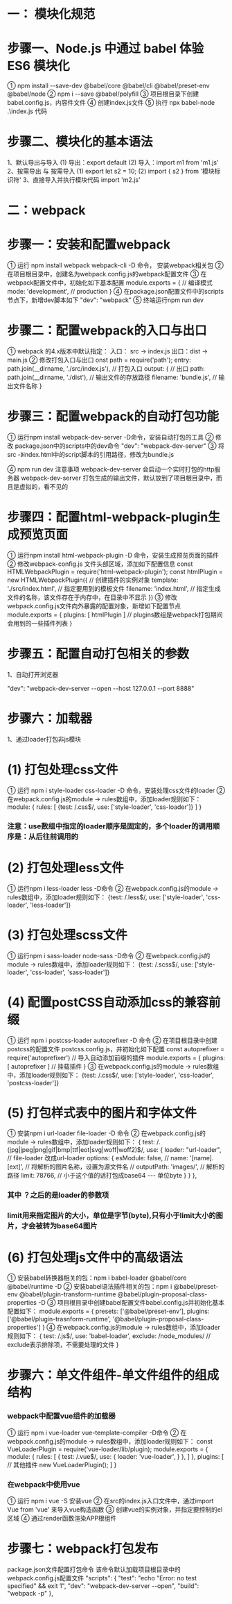 # 一： 模块化规范
# 步骤一、Node.js 中通过 babel 体验ES6 模块化
① npm install --save-dev @babel/core @babel/cli @babel/preset-env @babel/node
② npm i --save @babel/polyfill
③ 项目根目录下创建babel.config.js，内容件文件
④ 创建index.js文件
⑤ 执行 npx babel-node .\index.js 代码
# 步骤二、模块化的基本语法
1、默认导出与导入
(1) 导出：export default
(2) 导入：import m1 from 'm1.js'
2、按需导出 与 按需导入
(1) export let s2 = 10;
(2) import { s2 } from '模块标识符'
3、直接导入并执行模块代码
import 'm2.js'

# 二：webpack
# 步骤一：安装和配置webpack
① 运行 npm install webpack webpack-cli -D 命令， 安装webpack相关包
② 在项目根目录中，创建名为webpack.config.js的webpack配置文件
③ 在webpack配置文件中，初始化如下基本配置
module.exports = {
    // 编译模式
    mode: 'development', // production 
}
④ 在package.json配置文件中的scripts节点下，新增dev脚本如下
"dev": "webpack"
⑤ 终端运行npm run dev
# 步骤二：配置webpack的入口与出口
① webpack 的4.x版本中默认指定：
入口： src -> index.js
出口：dist -> main.js
② 修改打包入口与出口
onst path = require('path');
entry: path.join(__dirname, './src/index.js'), // 打包入口
output: { // 出口
    path: path.join(__dirname, './dist'), // 输出文件的存放路径
    filename: 'bundle.js', // 输出文件名称
}
# 步骤三：配置webpack的自动打包功能
① 运行npm install webpack-dev-server -D命令，安装自动打包的工具
② 修改 package.json中的scripts中的dev命令
"dev": "webpack-dev-server"
③ 将src -》index.html中的script脚本的引用路径，修改为bundle.js
<script src="/bundle.js"></script>
④ npm run dev
注意事项
webpack-dev-server 会启动一个实时打包的http服务器
webpack-dev-server 打包生成的输出文件，默认放到了项目根目录中，而且是虚拟的，看不见的

# 步骤四：配置html-webpack-plugin生成预览页面
① 运行npm install html-webpack-plugin -D 命令，安装生成预览页面的插件
② 修改webpack-config.js 文件头部区域，添加如下配置信息
const HTMLWebpackPlugin = require('html-webpack-plugin');
const htmlPlugin = new HTMLWebpackPlugin({ // 创建插件的实例对象
    template: './src/index.html', // 指定要用到的模板文件
    filename: 'index.html', // 指定生成文件的名称，该文件存在于内存中，在目录中不显示
})
③ 修改webpack.config.js文件向外暴露的配置对象，新增如下配置节点
module.exports = {
    plugins: [ htmlPlugin ] // plugins数组是webpack打包期间会用到的一些插件列表
}
# 步骤五：配置自动打包相关的参数
1、自动打开浏览器
<!-- --open 自动打开浏览器 -->
"dev": "webpack-dev-server --open --host 127.0.0.1 --port 8888"

# 步骤六：加载器
1、通过loader打包非js模块
# (1) 打包处理css文件
① 运行 npm i style-loader css-loader -D 命令，安装处理css文件的loader
② 在webpack.config.js的module -> rules数组中，添加loader规则如下：
module: {
    rules: [
        {test: /\.css$/, use: ['style-loader', 'css-loader']}
    ]
}
### 注意：use数组中指定的loader顺序是固定的，多个loader的调用顺序是：从后往前调用的
# (2) 打包处理less文件
① 运行npm i less-loader less -D命令
② 在webpack.config.js的module -> rules数组中，添加loader规则如下：
{test: /\.less$/, use: ['style-loader', 'css-loader', 'less-loader']}
# (3) 打包处理scss文件
① 运行npm i sass-loader node-sass -D命令
② 在webpack.config.js的module -> rules数组中，添加loader规则如下：
{test: /\.scss$/, use: ['style-loader', 'css-loader', 'sass-loader']}
# (4) 配置postCSS自动添加css的兼容前缀
① 运行 npm i postcss-loader autoprefixer -D 命令
② 在项目根目录中创建postcss的配置文件 postcss.config.js，并初始化如下配置
const autoprefixer = require('autoprefixer') // 导入自动添加前缀的插件
module.exports = {
    plugins: [ autoprefixer ] // 挂载插件
}
③ 在webpack.config.js的module -> rules数组中，添加loader规则如下：
{test: /\.css$/, use: ['style-loader', 'css-loader', 'postcss-loader']}
# (5) 打包样式表中的图片和字体文件
① 安装npm i url-loader file-loader -D 命令
② 在webpack.config.js的module -> rules数组中，添加loader规则如下：
{
    test: /\.(jpg|jpeg|png|gif|bmp|ttf|eot|svg|woff|woff2)$/,
    use: {
        loader: "url-loader", // file-loader 改成url-loader
        options: {
            esModule: false,
            // name: '[name].[ext]', // 将解析的图片名称，设置为源文件名
            // outputPath: 'images/', // 解析的路径
            limit: 78766, // 小于这个值的话打包成base64  --- 单位byte
        }
    }
},
### 其中 ？之后的是loader的参数项
### limit用来指定图片的大小，单位是字节(byte),只有小于limit大小的图片，才会被转为base64图片

# (6) 打包处理js文件中的高级语法
① 安装babel转换器相关的包：npm i babel-loader @babel/core @babel/runtime -D
② 安装babel语法插件相关的包：npm i @babel/preset-env @babel/plugin-transform-runtime @babel/plugin-proposal-class-properties -D
③ 项目根目录中创建babel配置文件babel.config.js并初始化基本配置如下：
module.exports = {
    presets: ['@babel/preset-env'],
    plugins: ['@babel/plugin-trasnform-runtime', '@babel/plugin-proposal-class-properties']
}
④ 在webpack.config.js的module -> rules数组中，添加loader规则如下：
{
    test: /\.js$/,
    use: 'babel-loader',
    exclude: /node_modules/  // exclude表示排除项，不需要处理的文件
}

# 步骤六：单文件组件-单文件组件的组成结构
### webpack中配置vue组件的加载器
① 运行 npm i vue-loader vue-template-compiler -D命令
② 在webpack.config.js的module -> rules数组中，添加loader规则如下：
const VueLoaderPlugin = require('vue-loader/lib/plugin);
module.exports = {
    module: {
        rules: [
            {
                test: /\.vue$/,
                use: {
                    loader: 'vue-loader',
                }
            },
        ]
    },
    plugins: [
        // 其他插件
        new VueLoaderPlugin();
    ]
}
### 在webpack中使用vue
① 运行 npm i vue -S 安装vue
② 在src的index.js入口文件中，通过import Vue from 'vue' 来导入vue构造函数
③ 创建vue的实例对象，并指定要控制的el区域
④ 通过render函数渲染APP根组件

# 步骤七：webpack打包发布
package.json文件配置打包命令
该命令默认加载项目根目录中的webpack.config.js配置文件
"scripts": {
    "test": "echo \"Error: no test specified\" && exit 1",
    "dev": "webpack-dev-server --open",
    "build": "webpack -p"
},
